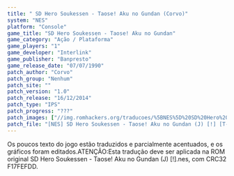 ```yaml
---
title: " SD Hero Soukessen - Taose! Aku no Gundan (Corvo)"
system: "NES"
platform: "Console"
game_title: "SD Hero Soukessen - Taose! Aku no Gundan"
game_category: "Ação / Plataforma"
game_players: "1"
game_developer: "Interlink"
game_publisher: "Banpresto"
game_release_date: "07/07/1990"
patch_author: "Corvo"
patch_group: "Nenhum"
patch_site: ""
patch_version: "1.0"
patch_release: "16/12/2014"
patch_type: "IPS"
patch_progress: "???"
patch_images: ["//img.romhackers.org/traducoes/%5BNES%5D%20SD%20Hero%20Soukessen%20-%20Taose!%20Aku%20no%20Gundan%20-%20Corvo%20-%201.png","//img.romhackers.org/traducoes/%5BNES%5D%20SD%20Hero%20Soukessen%20-%20Taose!%20Aku%20no%20Gundan%20-%20Corvo%20-%202.png","//img.romhackers.org/traducoes/%5BNES%5D%20SD%20Hero%20Soukessen%20-%20Taose!%20Aku%20no%20Gundan%20-%20Corvo%20-%203.png"]
patch_file: "[NES] SD Hero Soukessen - Taose! Aku no Gundan (J) [!] [T-BR] [T-Corvo G-Nenhum] [V-1.0 A-2014].zip"
---
```

Os poucos texto do jogo estão traduzidos e parcialmente acentuados, e os gráficos foram editados.ATENÇÃO:Esta tradução deve ser aplicada na ROM original SD Hero Soukessen - Taose! Aku no Gundan (J) [!].nes, com CRC32 F17FEFDD.